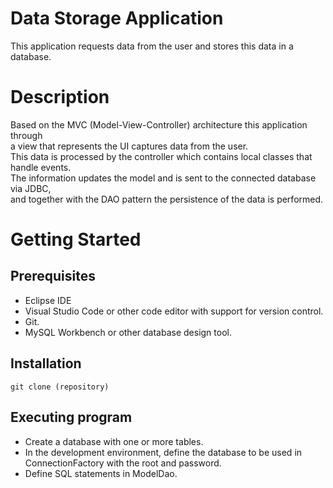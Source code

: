 # Data Storage Application
This application requests data from the user and stores this data in a database.
 
# Description
Based on the MVC (Model-View-Controller) architecture this application through <br> a view that represents the UI captures data from the user. <br> This data is processed by the controller which contains local classes that handle events. <br> The information updates the model and is sent to the connected database via JDBC, <br> and together with the DAO pattern the persistence of the data is performed.

# Getting Started

## Prerequisites
- Eclipse IDE
- Visual Studio Code or other code editor with support for version control.
- Git.
- MySQL Workbench or other database design tool.

## Installation
```
git clone (repository)
```
## Executing program
- Create a database with one or more tables.
- In the development environment, define the database to be used in ConnectionFactory with the root and password.
- Define SQL statements in ModelDao.
 
